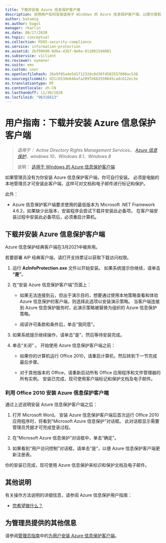 ```yaml
---
title: 下载并安装 Azure 信息保护客户端
description: 说明用户如何安装适用于 Windows 的 Azure 信息保护客户端，以便分类和保护文档和电子邮件。
author: batamig
ms.author: bagol
manager: rkarlin
ms.date: 08/17/2020
ms.topic: conceptual
ms.collection: M365-security-compliance
ms.service: information-protection
ms.assetid: 2bf09690-9dba-43b7-9e0a-0110915d4081
ms.subservice: v1client
ms.reviewer: eymanor
ms.suite: ems
ms.custom: user
ms.openlocfilehash: 26e9f85a4e5d171232dc8d30f4502557808ac538
ms.sourcegitcommit: d31cb53de64bafa2097e682550645cadc612ec3e
ms.translationtype: MT
ms.contentlocale: zh-CN
ms.lasthandoff: 11/30/2020
ms.locfileid: "96316613"
---
```

# <a name="user-guide-download-and-install-the-azure-information-protection-client"></a>用户指南：下载并安装 Azure 信息保护客户端

>*适用于： Active Directory Rights Management Services、 [Azure 信息保护](https://azure.microsoft.com/pricing/details/information-protection)、windows 10、Windows 8.1、Windows 8*
>
> 说明：  [适用于 Windows 的 Azure 信息保护客户端](../faqs.md#whats-the-difference-between-the-azure-information-protection-classic-and-unified-labeling-clients)


如果管理员没有为你安装 Azure 信息保护客户端，你可自行安装。 必须是电脑的本地管理员才可安装此客户端，这样可对文档和电子邮件进行标记和保护。

此外：

- Azure 信息保护客户端要求使用的最低版本为 Microsoft .NET Framework 4.6.2，如果缺少此版本，安装程序会尝试下载并安装此必备项。 在客户端安装过程中安装此必备项后，必须重启计算机。


## <a name="to-download-and-install-the-azure-information-protection-client"></a>下载并安装 Azure 信息保护客户端

Azure 信息保护经典客户端在3月2021中被弃用。 

若要部署 AIP 经典客户端，请打开支持票证以获取下载访问权限。

1. 运行 **AzInfoProtection.exe** 文件以开始安装。 如果系统提示你继续，请单击 **“是”**。    

1. 在“安装 Azure 信息保护客户端”页面上：     
    - 如果无法连接到云，但出于演示目的，想要通过使用本地策略查看和体验 Azure 信息保护的客户端，则选择此选项以安装演示策略。 当客户端连接到 Azure 信息保护服务时，此演示策略被替换为组织的 Azure 信息保护策略。    

    - 阅读许可条款和条件后，单击“我同意”。    

1. 如果系统提示继续操作，请单击“是”，然后等待安装完成。    

1. 单击“关闭”  。 开始使用 Azure 信息保护客户端之前：    

    - 如果你的计算机运行 Office 2010，请重启计算机，然后转到下一节完成最后步骤。    
        
    - 对于其他版本的 Office，请重新启动所有 Office 应用程序和文件管理器的所有实例。 安装已完成，现可使用客户端标记和保护文档及电子邮件。    

### <a name="installing-the-azure-information-protection-client-with-office-2010"></a>利用 Office 2010 安装 Azure 信息保护客户端    
通过上述说明安装 Azure 信息保护客户端之后：    

1. 打开 Microsoft Word。 安装 Azure 信息保护客户端后首次运行 Office 2010 应用程序时，将看到“Microsoft Azure 信息保护”对话框。 此对话框显示需要管理员凭据才可完成登录过程。

2. 在“Microsoft Azure 信息保护”对话框中，单击“确定”。

3. 如果看到“用户访问控制”对话框，请单击“是”，以便 Azure 信息保护客户端更新注册表。

你的安装已完成，现可使用 Azure 信息保护来标识和保护文档及电子邮件。

## <a name="other-instructions"></a>其他说明    
有关操作方法说明的详细信息，请参阅 Azure 信息保护用户指南：

- [您希望做什么？](client-user-guide.md#what-do-you-want-to-do)

## <a name="additional-information-for-administrators"></a>为管理员提供的其他信息    
请参阅[管理员指南](client-admin-guide.md)中的[为用户安装 Azure 信息保护客户端](client-admin-guide-install.md)。
 
  
